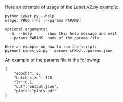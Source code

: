 Here an example of usage of the Lenet_v2.py example:
```
python LeNet.py --help
usage: PROG [-h] [--params PARAMS]

optional arguments:
  -h, --help       show this help message and exit
  --params PARAMS  name of the params file

Here an example on how to run the script:
python3 LeNet_v2.py --params $PWD/../params.json
```
An example of the params file is the following:
```
{
    "epochs": 3, 
    "batch_size": 128, 
    "lr":0.1, 
    "out":"output.json",
    "plots":"plots.pdf"
}
```
